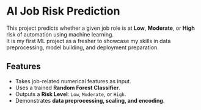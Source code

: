 # AI Job Risk Prediction

This project predicts whether a given job role is at **Low**, **Moderate**, or **High** risk of automation using machine learning.  
It is my first ML project as a fresher to showcase my skills in data preprocessing, model building, and deployment preparation.



##  Features
- Takes job-related numerical features as input.
- Uses a trained **Random Forest Classifier**.
- Outputs a **Risk Level**: `Low`, `Moderate`, or `High`.
- Demonstrates **data preprocessing, scaling, and encoding**.
